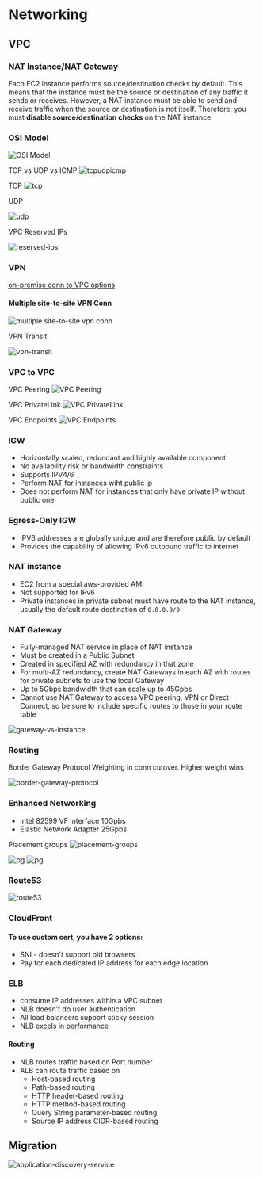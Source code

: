 # Networking

## VPC

### NAT Instance/NAT Gateway

Each EC2 instance performs source/destination checks by default. This means that the instance must be the source or destination of any traffic it sends or receives. However, a NAT instance must be able to send and receive traffic when the source or destination is not itself. Therefore, you must **disable source/destination checks** on the NAT instance.

### OSI Model

![OSI Model](osi.png)

TCP vs UDP vs ICMP
![tcpudpicmp](tcp-udp-icmp.png)

TCP
![tcp](tcp-example.png)

UDP

![udp](udp-example.png)

VPC Reserved IPs

![reserved-ips](vpc-reserved-ips.png)

### VPN

[on-premise conn to VPC options](https://docs.aws.amazon.com/whitepapers/latest/aws-vpc-connectivity-options/network-to-amazon-vpc-connectivity-options.html)

#### Multiple site-to-site VPN Conn

![multiple site-to-site vpn conn](multi-site-2-site-vpn-conns.png)


VPN Transit

![vpn-transit](vpn_transit.png)

### VPC to VPC

VPC Peering
![VPC Peering](vpc-peering.png)

VPC PrivateLink
![VPC PrivateLink](vpc-privatelink.png)

VPC Endpoints
![VPC Endpoints](vpc-endpoints.png)

### IGW

- Horizontally scaled, redundant and highly available component
- No availability risk or bandwidth constraints
- Supports IPV4/6
- Perform NAT for instances wiht public ip
- Does not perform NAT for instances that only have private IP without public one

### Egress-Only IGW

- IPV6 addresses are globally unique and are therefore public by default
- Provides the capability of allowing IPv6 outbound traffic to internet

### NAT instance

- EC2 from a special aws-provided AMI
- Not supported for IPv6
- Private instances in private subnet must have route to the NAT instance, usually the default route destination of `0.0.0.0/0`

### NAT Gateway

- Fully-managed NAT service in place of NAT instance
- Must be created in a Public Subnet
- Created in specified AZ with redundancy in that zone
- For multi-AZ redundancy, create NAT Gateways in each AZ with routes for private subnets to use the local Gateway
- Up to 5Gbps bandwidth that can scale up to 45Gpbs
- Cannot use NAT Gateway to access VPC peering, VPN or Direct Connect, so be sure to include specific routes to those in your route table

![gateway-vs-instance](nat-instance-vs-gateway.png)

### Routing 

Border Gateway Protocol Weighting in conn cutover. Higher weight wins

![border-gateway-protocol](border-gateway-protocol.png)

### Enhanced Networking

- Intel 82599 VF Interface 10Gpbs
- Elastic Network Adapter 25Gpbs

Placement groups
![placement-groups](./placement-groups.png)

![pg](./placement-groups-2.png)
![pg](./placement-groups-3.png)

### Route53

![route53](route53.png)

### CloudFront

#### To use custom cert, you have 2 options:

- SNI - doesn't support old browsers
- Pay for each dedicated IP address for each edge location

### ELB

- consume IP addresses within a VPC subnet
- NLB doesn't do user authentication
- All load balancers support sticky session
- NLB excels in performance

#### Routing

- NLB routes traffic based on Port number
- ALB can route traffic based on 
    - Host-based routing
    - Path-based routing
    - HTTP header-based routing
    - HTTP method-based routing
    - Query String parameter-based routing
    - Source IP address CIDR-based routing
 ## Migration

 ![application-discovery-service](AWS-APPLICATION-DISCOVERY-SERVICE.png)